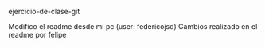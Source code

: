 ejercicio-de-clase-git

Modifico el readme desde mi pc (user: federicojsd)
Cambios realizado en el readme por felipe
